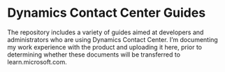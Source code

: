 # Dynamics Contact Center Guides

The repository includes a variety of guides aimed at developers and administrators who are using Dynamics Contact Center. I’m documenting my work experience with the product and uploading it here, prior to determining whether these documents will be transferred to learn.microsoft.com.


